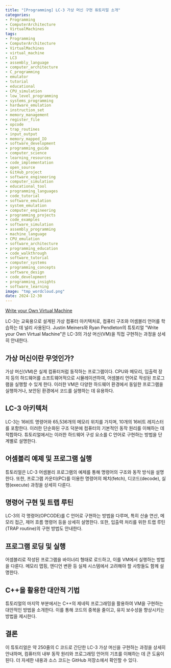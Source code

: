 ```yaml
---
title: "[Programming] LC-3 가상 머신 구현 튜토리얼 소개"
categories:
- Programming
- ComputerArchitecture
- VirtualMachines
tags:
- Programming
- ComputerArchitecture
- VirtualMachines
- virtual_machine
- LC3
- assembly_language
- computer_architecture
- C_programming
- emulator
- tutorial
- educational
- CPU_simulation
- low_level_programming
- systems_programming
- hardware_emulation
- instruction_set
- memory_management
- register_file
- opcode
- trap_routines
- input_output
- memory_mapped_IO
- software_development
- programming_guide
- computer_science
- learning_resources
- code_implementation
- open_source
- GitHub_project
- software_engineering
- computer_simulation
- educational_tool
- programming_languages
- code_tutorial
- software_emulation
- system_emulation
- computer_engineering
- programming_projects
- code_examples
- software_simulation
- assembly_programming
- machine_language
- CPU_emulation
- software_architecture
- programming_education
- code_walkthrough
- software_tutorial
- computer_systems
- programming_concepts
- software_design
- code_development
- programming_insights
- software_learning
image: "tmp_wordcloud.png"
date: 2024-12-30
---
```


[Write your Own Virtual Machine](https://www.jmeiners.com/lc3-vm/)

LC-3는 교육용으로 설계된 가상 컴퓨터 아키텍처로, 컴퓨터 구조와 어셈블리 언어를 학습하는 데 널리 사용된다. Justin Meiners와 Ryan Pendleton의 튜토리얼 "Write your Own Virtual Machine"은 LC-3의 가상 머신(VM)을 직접 구현하는 과정을 상세히 안내한다. 

## 가상 머신이란 무엇인가?

가상 머신(VM)은 실제 컴퓨터처럼 동작하는 프로그램이다. CPU와 메모리, 입출력 장치 등의 하드웨어를 소프트웨어적으로 시뮬레이션하여, 어셈블리 언어로 작성된 프로그램을 실행할 수 있게 한다. 이러한 VM은 다양한 하드웨어 환경에서 동일한 프로그램을 실행하거나, 보안된 환경에서 코드를 실행하는 데 유용하다.

## LC-3 아키텍처

LC-3는 16비트 명령어와 65,536개의 메모리 위치를 가지며, 10개의 16비트 레지스터를 포함한다. 이러한 단순화된 구조 덕분에 컴퓨터의 기본적인 동작 원리를 이해하는 데 적합하다. 튜토리얼에서는 이러한 하드웨어 구성 요소를 C 언어로 구현하는 방법을 단계별로 설명한다.

## 어셈블리 예제 및 프로그램 실행

튜토리얼은 LC-3 어셈블리 프로그램의 예제를 통해 명령어의 구조와 동작 방식을 설명한다. 또한, 프로그램 카운터(PC)를 이용한 명령어의 페치(fetch), 디코드(decode), 실행(execute) 과정을 상세히 다룬다.

## 명령어 구현 및 트랩 루틴

LC-3의 각 명령어(OPCODE)를 C 언어로 구현하는 방법을 다루며, 특히 산술 연산, 메모리 접근, 제어 흐름 명령어 등을 상세히 설명한다. 또한, 입출력 처리를 위한 트랩 루틴(TRAP routine)의 구현 방법도 안내한다.

## 프로그램 로딩 및 실행

어셈블리로 작성된 프로그램을 바이너리 형태로 로드하고, 이를 VM에서 실행하는 방법을 다룬다. 메모리 맵핑, 엔디언 변환 등 실제 시스템에서 고려해야 할 사항들도 함께 설명한다.

## C++을 활용한 대안적 기법

튜토리얼의 마지막 부분에서는 C++의 제네릭 프로그래밍을 활용하여 VM을 구현하는 대안적인 방법을 소개한다. 이를 통해 코드의 중복을 줄이고, 유지 보수성을 향상시키는 방법을 제시한다.

## 결론

이 튜토리얼은 약 250줄의 C 코드로 간단한 LC-3 가상 머신을 구현하는 과정을 상세히 안내하며, 컴퓨터의 내부 동작 원리와 프로그래밍 언어의 기초를 이해하는 데 큰 도움이 된다. 더 자세한 내용과 소스 코드는 GitHub 저장소에서 확인할 수 있다.  